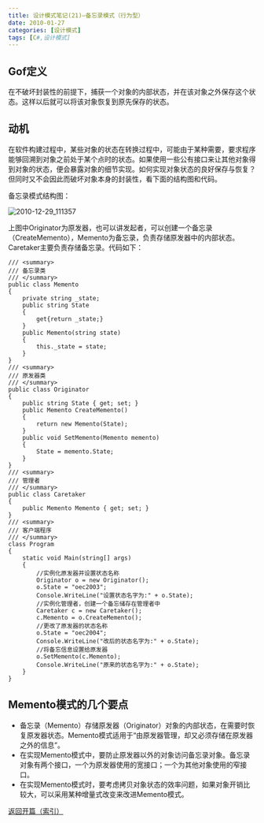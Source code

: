 ```yaml
---
title: 设计模式笔记(21)—备忘录模式（行为型）
date: 2010-01-27
categories: [设计模式]
tags: [C#,设计模式]
---
```


## Gof定义

在不破坏封装性的前提下，捕获一个对象的内部状态，并在该对象之外保存这个状态。这样以后就可以将该对象恢复到原先保存的状态。

## 动机

在软件构建过程中，某些对象的状态在转换过程中，可能由于某种需要，要求程序能够回溯到对象之前处于某个点时的状态。如果使用一些公有接口来让其他对象得到对象的状态，便会暴露对象的细节实现。如何实现对象状态的良好保存与恢复？但同时又不会因此而破坏对象本身的封装性，看下面的结构图和代码。

备忘录模式结构图：

![2010-12-29_111357](http://oec2003.qiniudn.com/2010-12-29_111357.png)

上图中Originator为原发器，也可以讲发起者，可以创建一个备忘录（CreateMemento），Memento为备忘录，负责存储原发器中的内部状态。Caretaker主要负责存储备忘录。代码如下：

```
/// <summary>
/// 备忘录类
/// </summary>
public class Memento
{
    private string _state;
    public string State
    {
        get{return _state;}
    }
    public Memento(string state)
    {
        this._state = state;
    }
}
/// <summary>
/// 原发器类
/// </summary>
public class Originator
{
    public string State { get; set; }
    public Memento CreateMemento()
    {
        return new Memento(State);
    }
    public void SetMemento(Memento memento)
    {
        State = memento.State;
    }
}
/// <summary>
/// 管理者
/// </summary>
public class Caretaker
{
    public Memento Memento { get; set; }
}
/// <summary>
/// 客户端程序
/// </summary>
class Program
{
    static void Main(string[] args)
    {
        //实例化原发器并设置状态名称
        Originator o = new Originator();
        o.State = "oec2003";
        Console.WriteLine("设置状态名字为:" + o.State);
        //实例化管理者，创建一个备忘储存在管理者中
        Caretaker c = new Caretaker();
        c.Memento = o.CreateMemento();
        //更改了原发器的状态名称
        o.State = "oec2004";
        Console.WriteLine("改后的状态名字为:" + o.State);
        //将备忘信息设置给原发器
        o.SetMemento(c.Memento);
        Console.WriteLine("原来的状态名字为:" + o.State);
    }
}
```

## Memento模式的几个要点

* 备忘录（Memento）存储原发器（Originator）对象的内部状态，在需要时恢复原发器状态。Memento模式适用于“由原发器管理，却又必须存储在原发器之外的信息”。
* 在实现Memento模式中，要防止原发器以外的对象访问备忘录对象。备忘录对象有两个接口，一个为原发器使用的宽接口；一个为其他对象使用的窄接口。
* 在实现Memento模式时，要考虑拷贝对象状态的效率问题，如果对象开销比较大，可以采用某种增量式改变来改进Memento模式。

[返回开篇（索引）](http://blog.fwhyy.com/2009/11/design-patterns-notes-1-index/)


